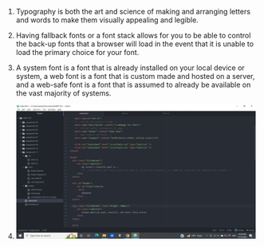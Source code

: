 1. Typography is both the art and science of making and arranging letters and words to make them visually appealing and legible.

2. Having fallback fonts or a font stack allows for you to be able to control the back-up fonts that a browser will load in the event that it is unable to load the primary choice for your font.

3. A system font is a font that is already installed on your local device or system, a web font is a font that is custom made and hosted on a server, and a web-safe font is a font that is assumed to already be available on the vast majority of systems. 

4. ![Screenshot](./images/assignment-11-screenshot.png)
